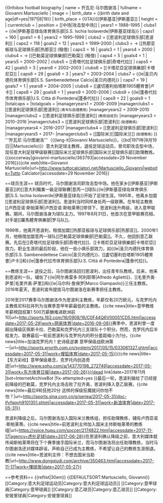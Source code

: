 {{Infobox football biography
| name        = 乔瓦尼·马尔图谢洛
| fullname    = Giovanni Martusciello
| image       = 
| birth_date  = {{birth date and age|df=yes|1971|8|19}}
| birth_place = {{ITA}}[[伊斯基亚|伊斯基亚]]
| height      = 
| currentclub = 
| position    = [[中场|攻击型中场]]
| years1      = 1988–1995 | clubs1 = {{le|伊斯基亚绿岛体育俱乐部|S.S. Ischia Isolaverde|伊斯基亚绿岛}}     | caps1 = 160 | goals1 = 6
| years2      = 1995–1999 | clubs2 = [[恩波利足球俱乐部|恩波利]]                           | caps2 = 118 | goals2 = 12
| years3      = 1999–2000 | clubs3 = → [[热那亚板球与足球俱乐部|热那亚]] (租借)                  | caps3 = 16  | goals3 = 1
| years4      = 2000      | clubs4 = → [[巴勒莫足球俱樂部|巴勒莫]] (租借)       | caps4 = 5   | goals4 = 1
| years5      = 2000–2002 | clubs5 = [[奇塔代拉足球俱乐部|奇塔代拉]]                   | caps5 = 42  | goals5 = 3
| years6      = 2002–2003 | clubs6 = [[卡塔尼亞足球俱樂部|卡塔尼亞]]                       | caps6 = 29  | goals6 = 3
| years7      = 2003–2004 | clubs7 = {{le|圣贝内德托体育俱乐部|S.S. Sambenedettese Calcio|圣贝内德托}}    | caps7 = 19  | goals7 = 1
| years8      = 2004–2005 | clubs8 = [[盧切塞利伯塔斯1905體育會|卢卡]]         | caps8 = 29  | goals8 = 1
| years9      = 2005–2006 | clubs9 = {{le|蓬泰代拉市体育俱乐部|U.S. Città di Pontedera|蓬泰代拉}}            | caps9 = 22  | goals9 = 1
|totalcaps = |totalgoals = 
|manageryears1 = 2006–2009     |managerclubs1 = [[恩波利足球俱乐部|恩波利]]<small> (青年队助理教练)</small>
|manageryears2 = 2009–2010     |managerclubs2 = [[恩波利足球俱乐部|恩波利]]<small> (教练组成员)</small>
|manageryears3 = 2010–2016     |managerclubs3 = [[恩波利足球俱乐部|恩波利]]<small> (助理教练)</small>
|manageryears4 = 2016–2017     |managerclubs4 = [[恩波利足球俱乐部|恩波利]]
|manageryears5 = 2017–         |managerclubs5 = [[国际米兰|国际米兰]]<small> (助理教练)</small>
}}
'''乔瓦尼·马尔图谢洛'''（{{lang-it|Giovanni Martusciello}}，{{bd|1971年|8月19日|||Martusciello}}）意大利足球主教练，退役足球运动员，曾司职攻击型中场，现任意大利足球甲级联赛[[国际米兰足球俱乐部|国际米兰足球俱乐部]]助理教练。<ref>{{soccerway|giovanni-martusciello/363793|accessdate=29 November 2016}}</ref><ref>{{cite web|title=Giovanni Martusciello|url=http://www.tuttocalciatori.net/Martusciello_Giovanni|website=Tutto Calciatori|accessdate=29 November 2016}}</ref>

==球员生涯==
球员时代，马尔图谢洛司职攻击型中场。他在家乡[[伊斯基亚|伊斯基亚]]的[[意大利職業一級足球聯賽|意丙一]]球队{{le|伊斯基亚绿岛体育俱乐部|S.S. Ischia Isolaverde|伊斯基亚绿岛}}开始了足球生涯。1995年，他离乡加盟[[恩波利足球俱乐部|恩波利]]。恩波利当时同样身处丙一级联赛。在年轻主教练[[卢西亚诺·斯帕莱蒂|卢西亚诺·斯帕莱蒂]]带领下，恩波利连升两级，进入意甲联赛。期间，马尔图谢洛身为球队主力。1997年8月31日，他首次在意甲联赛亮相，对手是[[羅馬體育俱樂部|罗马队]]。

1999年，他离开恩波利，租借加盟[[热那亚板球与足球俱乐部|热那亚]]。2000年1月，他租借加盟意丙一球队[[巴勒莫足球俱樂部|巴勒莫]]。不久，他回到意乙联赛。先后在[[奇塔代拉足球俱乐部|奇塔代拉]]、[[卡塔尼亞足球俱樂部|卡塔尼亞]]效力。职业生涯的最后阶段，他在一些小俱乐部效力，如{{le|圣贝内德托体育俱乐部|S.S. Sambenedettese Calcio|圣贝内德托}}、[[盧切塞利伯塔斯1905體育會|卢卡]]和{{le|蓬泰代拉市体育俱乐部|U.S. Città di Pontedera|蓬泰代拉}}。

==教练生涯==
退役之后，马尔图谢洛回归恩波利，出任青年队教练。后来，他来到恩波利一队，辅佐了{{le|阿尔弗雷多·阿利耶蒂|Alfredo Aglietti}}、[[毛里齐奥·萨里|毛里齐奥·萨里]]和{{le|马尔科·詹保罗|Marco Giampaolo}}三任主教练。2016年夏天，恩波利宣布提拔马尔图谢洛在新赛季担任主教练。

2016至2017赛季马尔图谢洛作为恩波利主教练，年薪仅有20万欧元，与克罗托内主教练尼科拉并列为当赛季意甲年薪最低的主教练。<ref>{{cite news|title=意甲教练年薪榜囧叔第1 500万薪酬难进欧洲前10|url=http://sports.163.com/16/0908/16/C0F44Q6V00051CD5.html|accessdate=2017-05-29|work=网易体育|date=2016-09-08}}</ref>赛季中，恩波利曾一度超出降级区佩斯卡拉、巴勒莫和克罗托内三支球队十个积分。然而，克罗托内后半程发力，联赛最后一轮前恩波利与克罗托内的积分差距缩小为1分。<ref>{{cite news|title=加油克罗托内！史诗级逆袭 意甲保级战欧洲第一|url=http://sports.enorth.com.cn/system/2017/05/15/033061327.shtml|accessdate=2017-05-31|work=搜狐体育|date=2017-05-15}}</ref><ref>{{cite news|title=【东方彩经】意甲保级悬念，克罗托内创造奇迹|url=http://www.sohu.com/a/143770198_272749|accessdate=2017-05-31|work=东方体育日报|date=2017-05-26}}{{dead link|date=2017年11月 |bot=InternetArchiveBot |fix-attempted=yes }}</ref>最后一轮，恩波利输给了已经提前降级的巴勒莫，克罗托内主场击败了拉齐奥，恩波利降入意乙联赛。<ref>{{cite news|title=最后9轮狂抢20分 这样的保级狂魔就问你怕不怕？|url=http://sports.sina.com.cn/g/seriea/2017-05-31/doc-ifyfqqyh9101351.shtml|accessdate=2017-05-31|work=新浪体育|date=2017-05-31}}</ref>

恩波利降级之后，马尔图谢洛加入国际米兰教练组，担任助理教练，辅佐卢西亚诺·斯帕莱蒂。<ref>{{cite news|title=前恩波利主帅加入国米主帅斯帕莱蒂的教练组|url=https://voice.hupu.com/soccer/2174822.html|accessdate=2017-11-17|agency=虎扑足球|date=2017-06-28}}</ref>在恩波利确认降级之前，意大利媒体就传闻斯帕莱蒂将在下个赛季接手国际米兰，而马尔图谢洛将出任助理教练，当时马尔图谢洛还对媒体辟谣，声称自己已成为主教练，不希望让自己的教练生涯倒退。<ref>{{cite news|title=恩波利主帅：不想去国米当助教|url=http://www.dongqiudi.com/archive/350463.html|accessdate=2017-11-17|work=懂球帝|date=2017-05-27}}</ref>

==参考资料==
{{reflist|30em}}
{{DEFAULTSORT:Martusciello, Giovanni}}
[[Category:意大利足球运动员|Category:意大利足球运动员]]
[[Category:意甲球員|Category:意甲球員]]
[[Category:意乙球员|Category:意乙球员]]
[[Category:安玻里球員|Category:安玻里球員]]